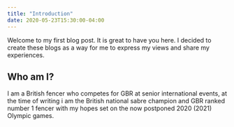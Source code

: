 ```yaml
---
title: "Introduction"
date: 2020-05-23T15:30:00-04:00
---
```


Welcome to my first blog post. It is great to have you here. I decided to create these blogs as a way for me to express my views and share my experiences. 

## Who am I?

I am a British fencer who competes for GBR at senior international events, at the time of 
writing i am the British national sabre champion and GBR ranked number 1 fencer with my hopes 
set on the now postponed 2020 (2021) Olympic games. 
